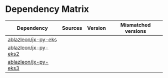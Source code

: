# Dependency Matrix

Dependency | Sources | Version | Mismatched versions
---------- | ------- | ------- | -------------------
[ablazleon/jx-py-eks](https://github.com/ablazleon/jx-py-eks.git) |  | []() | 
[ablazleon/jx-py-eks2](https://github.com/ablazleon/jx-py-eks2.git) |  | []() | 
[ablazleon/jx-py-eks3](https://github.com/ablazleon/jx-py-eks3.git) |  | []() | 
